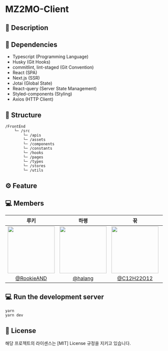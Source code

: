 # MZ2MO-Client

## 📑 Description

## 🧱 Dependencies

- Typescript (Programming Language)
- Husky (Git Hooks)
- commitlint, lint-staged (Git Convention)
- React (SPA)
- Next.js (SSR)
- Jotai (Global State)
- React-query (Server State Management)
- Styled-components (Styling)
- Axios (HTTP Client)

## 📂 Structure

```
/FrontEnd
    └─ /src
        └─ /apis
        └─ /assets
        └─ /components
        └─ /constants
        └─ /hooks
        └─ /pages
        └─ /types
        └─ /stores
        └─ /utils
```

## ⚙️ Feature

## 💻 Members

|                                    루키                                    |                                    하랭                                    |                                     꾺                                     |                                    메리                                    |                                    밍구                                     |
| :------------------------------------------------------------------------: | :------------------------------------------------------------------------: | :------------------------------------------------------------------------: | :------------------------------------------------------------------------: | :-------------------------------------------------------------------------: |
| <img src="https://avatars.githubusercontent.com/u/74497253?v=4" width=150> | <img src="https://avatars.githubusercontent.com/u/64428916?v=4" width=150> | <img src="https://avatars.githubusercontent.com/u/68185554?v=4" width=150> | <img src="https://avatars.githubusercontent.com/u/92949174?v=4" width=150> | <img src="https://avatars.githubusercontent.com/u/112461272?v=4" width=150> |
|                 [@RookieAND](https://github.com/RookieAND)                 |                    [@halang](https://github.com/halang)                    |                 [@C12H22O12](https://github.com/C12H22O12)                 |             [@Changsoon-Yun](https://github.com/Changsoon-Yun)             |                    [@moomiz](https://github.com/moomiz)                     |

## 💻 Run the development server

```
yarn
yarn dev
```

## 🔐 License

해당 프로젝트의 라이센스는 [MIT] License 규정을 지키고 있습니다.
